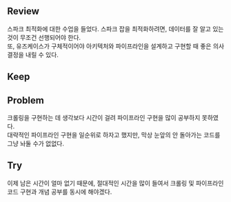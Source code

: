 ## Review
스파크 최적화에 대한 수업을 들었다. 스파크 잡을 최적화하려면, 데이터를 잘 알고 있는 것이 무조건 선행되어야 한다.  
또, 유즈케이스가 구체적이어야 아키텍처와 파이프라인을 설계하고 구현할 때 좋은 의사결정을 내릴 수 있다.  

## Keep


## Problem
크롤링을 구현하는 데 생각보다 시간이 걸려 파이프라인 구현을 많이 공부하지 못하였다.  
대략적인 파이프라인 구현을 일순위로 하자고 했지만, 막상 눈앞의 안 돌아가는 코드를 그냥 놔둘 수가 없없다.

## Try
이제 남은 시간이 얼마 없기 때문에, 절대적인 시간을 많이 들여서 크롤링 및 파이프라인 코드 구현과 개념 공부를 동시에 해야겠다. 